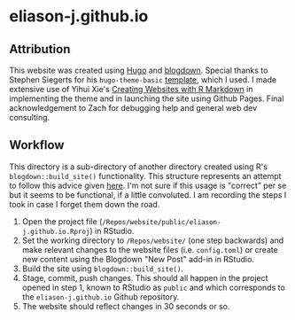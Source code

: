 # eliason-j.github.io

## Attribution
This website was created using [Hugo](https://gohugo.io) and [blogdown](https://cran.r-project.org/package=blogdown). 
Special thanks to Stephen Siegerts for his `hugo-theme-basic` [template](https://github.com/siegerts/hugo-theme-basic), which I used. 
I made extensive use of Yihui Xie's [Creating Websites with R Markdown](https://bookdown.org/yihui/blogdown/) in implementing the theme and in launching the site using Github Pages.
Final acknowledgement to Zach for debugging help and general web dev consulting. 

## Workflow 

This directory is a sub-directory of another directory created using R's `blogdown::build_site()` functionality. 
This structure represents an attempt to follow this advice given [here](https://bookdown.org/yihui/blogdown/github-pages.html).
I'm not sure if this usage is "correct" per se but it seems to be functional, if a little convoluted. I am recording the steps I took in case I forget them down the road.

1. Open the project file (`/Repos/website/public/eliason-j.github.io.Rproj`) in RStudio. 
2. Set the working directory to `/Repos/website/` (one step backwards) and make relevant changes to the website files (i.e. `config.toml`) or create new content using the Blogdown "New Post" add-in in RStudio.
3. Build the site using `blogdown::build_site()`.
4. Stage, commit, push changes. This should all happen in the project opened in step 1, known to RStudio as `public` and which corresponds to the `eliason-j.github.io` Github repository.
5. The website should reflect changes in 30 seconds or so. 
